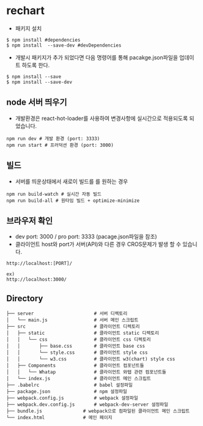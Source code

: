 # rechart

- 패키지 설치
```
$ npm install #dependencies
$ npm install  --save-dev #devDependencies
```

- 개발시 패키지가 추가 되었다면 다음 명령어를 통해 pacakge.json파일을 업데이트 하도록 한다.
```
$ npm install --save
$ npm install --save-dev
```

## node 서버 띄우기
- 개발환경은 react-hot-loader를 사용하여 변경사항에 실시간으로 적용되도록 되었습니다.
```
npm run dev # 개발 환경 (port: 3333)
npm run start # 프러덕션 환경 (port: 3000)
```

## 빌드
- 서버를 띄운상태에서 새로이 빌드를 를 원하는 경우
```
npm run build-watch # 실시간 자동 빌드
npm run build-all # 원타임 빌드 + optimize-minimize
```

## 브라우저 확인
- dev port: 3000 / pro port: 3333 (pacage.json파일을 참조)
- 클라이언트 host와 port가 서버(API)와 다른 경우 CROS문제가 발생 할 수 있습니다.
```
http://localhost:[PORT]/

ex)
http://localhost:3000/
```

## Directory
```
├── server                      # 서버 디렉토리
│   └── main.js                 # 서버 메인 스크립트
├── src                         # 클라이언트 디렉토리
│   ├── static                  # 클라이언트 static 디렉토리
│   │   └── css                 # 클라이언트 css 디렉토리
│   │       ├── base.css        # 클라이언트 base css
│   │       └── style.css       # 클라이언트 style css
│   │       └── w3.css          # 클라이언트 w3(chart) style css
│   ├── Components              # 클라이언트 컴포넌트들
│   │   └── Whatap              # 클라이언트 와탭 관련 컴포넌트들
│   └── index.js                # 클라이언트 메인 스크립트
├── .babelrc                    # babel 설정파일
├── package.json                # npm 설정파일
├── webpack.config.js           # webpack 설정파일
├── webpack.dev.config.js       # webpack-dev-server 설정파일
├── bundle.js               # webpack으로 컴파일된 클라이언트 메인 스크립트
└── index.html              # 메인 페이지
```